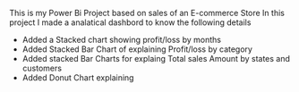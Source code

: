 This is my Power Bi Project based on sales of an E-commerce Store
In this project I made a analatical dashbord to know the following details
- Added a Stacked chart showing profit/loss by months
- Added Stacked Bar Chart of explaining Profit/loss by category
- Added stacked Bar Charts for explaing Total sales Amount by states and customers
- Added Donut Chart explaining 
